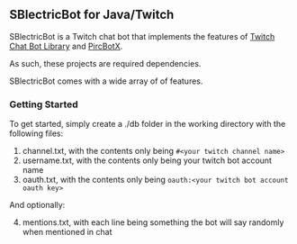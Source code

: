 ## SBlectricBot for Java/Twitch

SBlectricBot is a Twitch chat bot that implements the features of 
[Twitch Chat Bot Library](https://github.com/tylerhasman/Twitch-Bot-Library) and [PircBotX](https://github.com/thelq/pircbotx).

As such, these projects are required dependencies.

SBlectricBot comes with a wide array of of features.

### Getting Started

To get started, simply create a ./db folder in the working directory with the following files:

1. channel.txt, with the contents only being `#<your twitch channel name>`
2. username.txt, with the contents only being your twitch bot account name
3. oauth.txt, with the contents only being `oauth:<your twitch bot account oauth key>`

And optionally:

4. mentions.txt, with each line being something the bot will say randomly when mentioned in chat